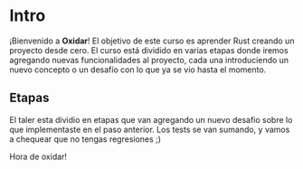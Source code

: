 # Intro

¡Bienvenido a **Oxidar**! El objetivo de este curso es aprender Rust creando un proyecto desde cero. El curso está dividido en varias etapas donde iremos agregando nuevas funcionalidades al proyecto, cada una introduciendo un nuevo concepto o un desafío con lo que ya se vio hasta el momento.

## Etapas
El taler esta dividio en etapas que van agregando un nuevo desafio sobre lo que implementaste en el paso anterior. Los tests se van sumando, y vamos a chequear que no tengas regresiones ;) 

Hora de oxidar!
